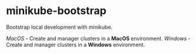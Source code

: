 # minikube-bootstrap

Bootstrap local development with minikube.

*MacOS* - Create and manager clusters in a **MacOS** environment.
*Windows* - Create and manager clusters in a **Windows** environment.
